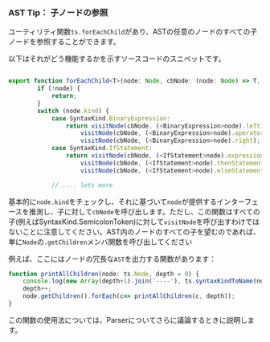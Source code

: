 ### AST Tip： 子ノードの参照

ユーティリティ関数`ts.forEachChild`があり、ASTの任意のノードのすべての子ノードを参照することができます。

以下はそれがどう機能するかを示すソースコードのスニペットです。

```ts

export function forEachChild<T>(node: Node, cbNode: (node: Node) => T, cbNodeArray?: (nodes: Node[]) => T): T {
        if (!node) {
            return;
        }
        switch (node.kind) {
            case SyntaxKind.BinaryExpression:
                return visitNode(cbNode, (<BinaryExpression>node).left) ||
                    visitNode(cbNode, (<BinaryExpression>node).operatorToken) ||
                    visitNode(cbNode, (<BinaryExpression>node).right);
            case SyntaxKind.IfStatement:
                return visitNode(cbNode, (<IfStatement>node).expression) ||
                    visitNode(cbNode, (<IfStatement>node).thenStatement) ||
                    visitNode(cbNode, (<IfStatement>node).elseStatement);

            // .... lots more
```

基本的に`node.kind`をチェックし、それに基づいて`node`が提供するインターフェースを推測し、子に対して`cbNode`を呼び出します。ただし、この関数はすべての子(例えばSyntaxKind.SemicolonToken)に対して`visitNode`を呼び出すわけではないことに注意してください。AST内のノードのすべての子を望むのであれば、単に`Node`の`.getChildren`メンバ関数を呼び出してください

例えば、ここにはノードの冗長な`AST`を出力する関数があります：

```ts
function printAllChildren(node: ts.Node, depth = 0) {
    console.log(new Array(depth+1).join('----'), ts.syntaxKindToName(node.kind), node.pos, node.end);
    depth++;
    node.getChildren().forEach(c=> printAllChildren(c, depth));
}
```

この関数の使用法については、Parserについてさらに議論するときに説明します。
